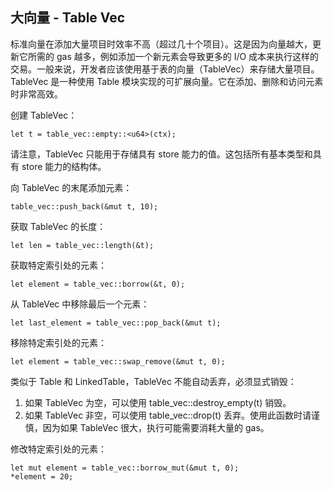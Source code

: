 ## 大向量 - Table Vec

标准向量在添加大量项目时效率不高（超过几十个项目）。这是因为向量越大，更新它所需的 gas 越多，例如添加一个新元素会导致更多的 I/O 成本来执行这样的交易。一般来说，开发者应该使用基于表的向量（TableVec）来存储大量项目。TableVec 是一种使用 Table 模块实现的可扩展向量。它在添加、删除和访问元素时非常高效。

创建 TableVec：
```move
let t = table_vec::empty::<u64>(ctx);
```
请注意，TableVec 只能用于存储具有 store 能力的值。这包括所有基本类型和具有 store 能力的结构体。

向 TableVec 的末尾添加元素：
```move
table_vec::push_back(&mut t, 10);
```
获取 TableVec 的长度：
```move
let len = table_vec::length(&t);
```
获取特定索引处的元素：
```move
let element = table_vec::borrow(&t, 0);
```
从 TableVec 中移除最后一个元素：
```move
let last_element = table_vec::pop_back(&mut t);
```
移除特定索引处的元素：
```move
let element = table_vec::swap_remove(&mut t, 0);
```

类似于 Table 和 LinkedTable，TableVec 不能自动丢弃，必须显式销毁：
1. 如果 TableVec 为空，可以使用 table_vec::destroy_empty(t) 销毁。
2. 如果 TableVec 非空，可以使用 table_vec::drop(t) 丢弃。使用此函数时请谨慎，因为如果 TableVec 很大，执行可能需要消耗大量的 gas。

修改特定索引处的元素：
```move
let mut element = table_vec::borrow_mut(&mut t, 0);
*element = 20;
```

